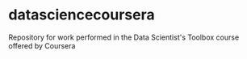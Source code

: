 # datasciencecoursera
Repository for work performed in the Data Scientist's Toolbox course offered by Coursera 
